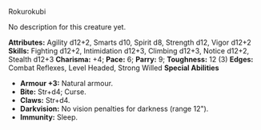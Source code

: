 Rokurokubi

No description for this creature yet.

**Attributes:** Agility d12+2, Smarts d10, Spirit d8, Strength d12,
Vigor d12+2
**Skills:** Fighting d12+2, Intimidation d12+3, Climbing d12+3, Notice
d12+2, Stealth d12+3
**Charisma:** +4; **Pace:** 6; **Parry:** 9; **Toughness:** 12 (3)
**Edges:** Combat Reflexes, Level Headed, Strong Willed
**Special Abilities**
- **Armour +3:** Natural armour.
- **Bite:** Str+d4; Curse.
- **Claws:** Str+d4.
- **Darkvision:** No vision penalties for darkness (range 12").
- **Immunity:** Sleep.

